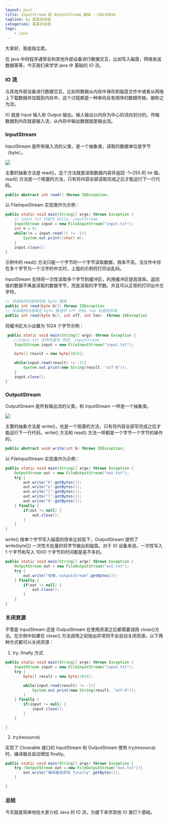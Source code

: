 ```yaml
---
layout: post
title: InputStream 和 OutputStream 基础 --20210916
tagline: by 某某白米饭
categories: 某某白米饭
tags: 
    - java
---
```


大家好，我是指北君。

在 java 中将程序通常会和其他外部设备进行数据交互，比如写入磁盘，网络发送数据等等，今天我们来学学 java 中 基础的 IO 流。

<!--more-->

### IO 流

与其他外部设备进行数据交互，比如将数据从内存中保存到磁盘文件中或者从网络上下载数据并加载到内存中，这个过程都是一种单向且有顺序的数据传输，被称之为流。

IO 就是 Input 输入和 Output 输出。输入输出以内存为中心的流向划分的。传输数据到内存就是输入流，从内存中输出数据就是输出流。

### InputStream

InputStream 是所有输入流的父类，是一个抽象类，读取的数据单位是字节（byte）。

![](http://www.javanorth.cn/assets/images/2021/io/0.png)

主要的抽象方法是 read()，这个方法就是读取数据内容并返回 -1~255 的 int 值。read() 方法是一个阻塞的方法，只有将内容全部读取完成之后才能运行下一行代码。

```java
public abstract int read() throws IOException;
```

以 FileInputStream 实现类作为示例：

```java
public static void main(String[] args) throws Exception {
    // input.txt 内容为 hello, inputStream
    InputStream input = new FileInputStream("input.txt");
    int n = 0;
    while((n = input.read()) != -1){
        System.out.print((char) n);
    }
    input.close();
}
```

示例中的 read() 方法只能一个字节的一个字节读取数据，效率不高，当文件中存在多个字节为一个汉字的中文时，上面的示例将打印出乱码。

InputStream 支持将一次性读取多个字节到缓冲区，利用缓冲区提高效率。返回值的数据不再是读取的数据字节，而是读取的字节数。并且可以正常的打印出中文字符。

```java
// 将读取的内容填充到 byte 数组
public int read(byte b[]) throws IOException
// 将读取的内容填充 byte 数组中 off 开始，len 长度的区域
public int read(byte b[], int off, int len)  throws IOException
```

将缓冲区大小设置为 1024 个字节示例：

```java
 public static void main(String[] args) throws Exception {
    //input.txt 文件内容为 你好, inputStream
    InputStream input = new FileInputStream("input.txt");

    byte[] result = new byte[1024];

    while(input.read(result) != -1){
        System.out.print(new String(result, "utf-8"));
    }
    input.close();
}
```

###  OutputStream

OutputStream 是所有输出流的父类。和 InputStream 一样是一个抽象类。 

![](http://www.javanorth.cn/assets/images/2021/io/1.png)


主要的抽象方法是 write()，也是一个阻塞的方法，只有将内容全部写完成之后才能运行下一行代码。write() 方法和 read() 方法一样都是一个字节一个字节的操作的。

```java
public abstract void write(int b) throws IOException;
```

以 FileInputStream 实现类作为示例：

```java
public static void main(String[] args) throws Exception {
    OutputStream out = new FileOutputStream("out.txt");
    try {
        out.write("h".getBytes());
        out.write("e".getBytes());
        out.write("l".getBytes());
        out.write("l".getBytes());
        out.write("0".getBytes());
    } finally {
        if(out != null) {
            out.close();
        }
    }
}
```

write() 按单个字节写入磁盘的效率比较低下，OutputStream 提供了 write(byte[]) 一次性大批量的将字节输出到磁盘。对于 IO 设备来说，一次性写入 1 个字节和写入 1000 个字节的时间都是差不多的。

```java
public static void main(String[] args) throws Exception {
    OutputStream out = new FileOutputStream("out.txt");
    try {
        out.write("哈喽，outputStream".getBytes());
    } finally {
        if(out != null) {
            out.close();
        }
    }
}
```


### 关闭资源

不管是 InputStream 还是 OutputStream 在使用资源之后都需要调用 close()方法。在示例中如果在 close() 方法调用之前抛出异常则不会自动关闭资源。以下两种方式都可以关闭资源：

1. try..finally 方式

```java
public static void main(String[] args) throws Exception {
    InputStream input = new FileInputStream("input.txt");
    try {
        byte[] result = new byte[1024];

        while(input.read(result) != -1){
            System.out.print(new String(result, "utf-8"));
        }
    } finally {
        if(input != null) {
            input.close();
        }
    }

}
```

2. try(resource)

实现了 Closeable 接口的 InputStream 和 OutputStream 使用 try(resource) 时，编译器会自动增加 finally。

```java
public static void main(String[] args) throws Exception {
    try (OutputStream out = new FileOutputStream("out.txt")){
        out.write("编译器会添加 finally".getBytes());
    }

}
```

### 总结

今天就是简单地给大家介绍 Java 的 IO 流，为接下来学其他 IO 类打个基础。
